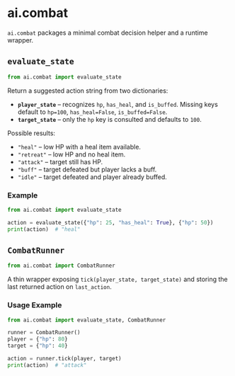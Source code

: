 # ai.combat

`ai.combat` packages a minimal combat decision helper and a runtime wrapper.

## `evaluate_state`

```python
from ai.combat import evaluate_state
```

Return a suggested action string from two dictionaries:

- **`player_state`** – recognizes `hp`, `has_heal`, and `is_buffed`.
  Missing keys default to `hp=100`, `has_heal=False`, `is_buffed=False`.
- **`target_state`** – only the `hp` key is consulted and defaults to `100`.

Possible results:

- `"heal"` – low HP with a heal item available.
- `"retreat"` – low HP and no heal item.
- `"attack"` – target still has HP.
- `"buff"` – target defeated but player lacks a buff.
- `"idle"` – target defeated and player already buffed.

### Example

```python
from ai.combat import evaluate_state

action = evaluate_state({"hp": 25, "has_heal": True}, {"hp": 50})
print(action)  # "heal"
```

## `CombatRunner`

```python
from ai.combat import CombatRunner
```

A thin wrapper exposing `tick(player_state, target_state)` and storing the
last returned action on `last_action`.

### Usage Example

```python
from ai.combat import evaluate_state, CombatRunner

runner = CombatRunner()
player = {"hp": 80}
target = {"hp": 40}

action = runner.tick(player, target)
print(action)  # "attack"
```
